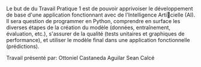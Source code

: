 Le but de du Travail Pratique 1 est de pouvoir apprivoiser le développement de base d'une application
fonctionnant avec de l'Intelligence Articielle (AI). Il sera question de programmer en Python,
comprendre en surface les diverses étapes de la création du modèle (données, entraînement, évaluation,
etc.), s'assurer de la qualité (tests unitaires et graphiques de performance), et utiliser le
modèle final dans une application fonctionnelle (prédictions).

Travail présenté par:
  Ottoniel Castaneda Aguilar
  Sean Calcé

